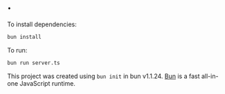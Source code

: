 # .

To install dependencies:

```bash
bun install
```

To run:

```bash
bun run server.ts
```

This project was created using `bun init` in bun v1.1.24. [Bun](https://bun.sh) is a fast all-in-one JavaScript runtime.
